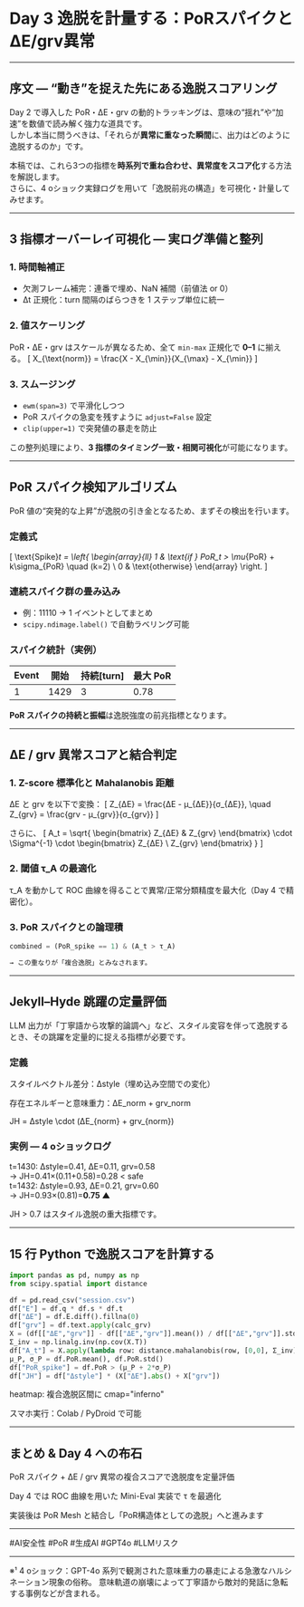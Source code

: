 # Day 3 逸脱を計量する：PoRスパイクとΔE/grv異常

---

## 序文 — “動き”を捉えた先にある逸脱スコアリング
Day 2 で導入した PoR・ΔE・grv の動的トラッキングは、意味の“揺れ”や“加速”を数値で読み解く強力な道具です。  
しかし本当に問うべきは、「それらが**異常に重なった瞬間**に、出力はどのように逸脱するのか」です。

本稿では、これら3つの指標を**時系列で重ね合わせ、異常度をスコア化**する方法を解説します。  
さらに、4 oショック実録ログを用いて「逸脱前兆の構造」を可視化・計量してみせます。 

---

## 3 指標オーバーレイ可視化 — 実ログ準備と整列

### 1. 時間軸補正
- 欠測フレーム補完：連番で埋め、NaN 補間（前値法 or 0）  
- Δt 正規化：turn 間隔のばらつきを 1 ステップ単位に統一

### 2. 値スケーリング
PoR・ΔE・grv はスケールが異なるため、全て `min-max` 正規化で **0–1** に揃える。
\[
X_{\text{norm}} = \frac{X - X_{\min}}{X_{\max} - X_{\min}}
\]

### 3. スムージング
- `ewm(span=3)` で平滑化しつつ  
- PoR スパイクの急変を残すように `adjust=False` 設定  
- `clip(upper=1)` で突発値の暴走を防止

この整列処理により、**3 指標のタイミング一致・相関可視化**が可能になります。 

---

## PoR スパイク検知アルゴリズム

PoR 値の“突発的な上昇”が逸脱の引き金となるため、まずその検出を行います。

### 定義式
\[
\text{Spike}_t = \left\{
\begin{array}{ll}
1 & \text{if } PoR_t > \mu_{PoR} + k\sigma_{PoR} \quad (k=2) \\
0 & \text{otherwise}
\end{array}
\right.
\]

### 連続スパイク群の畳み込み
- 例：11110 → 1 イベントとしてまとめ  
- `scipy.ndimage.label()` で自動ラベリング可能

### スパイク統計（実例）
| Event | 開始 | 持続[turn] | 最大 PoR |
|-------|------|------------|----------|
| 1     | 1429 | 3          | 0.78     |

**PoR スパイクの持続と振幅**は逸脱強度の前兆指標となります。 

---

## ΔE / grv 異常スコアと結合判定

### 1. Z-score 標準化と Mahalanobis 距離
ΔE と grv を以下で変換：
\[
Z_{ΔE} = \frac{ΔE - μ_{ΔE}}{σ_{ΔE}}, \quad Z_{grv} = \frac{grv - μ_{grv}}{σ_{grv}}
\]

さらに、
\[
A_t = \sqrt{
\begin{bmatrix}
Z_{ΔE} & Z_{grv}
\end{bmatrix}
\cdot
\Sigma^{-1}
\cdot
\begin{bmatrix}
Z_{ΔE} \\
Z_{grv}
\end{bmatrix}
}
\]

### 2. 閾値 τ_A の最適化
τ_A を動かして ROC 曲線を得ることで異常/正常分類精度を最大化（Day 4 で精密化）。

### 3. PoR スパイクとの論理積
```python
combined = (PoR_spike == 1) & (A_t > τ_A)

→ この重なりが「複合逸脱」とみなされます。 
```

---

## Jekyll–Hyde 跳躍の定量評価

LLM 出力が「丁寧語から攻撃的論調へ」など、スタイル変容を伴って逸脱するとき、その跳躍を定量的に捉える指標が必要です。

### 定義

スタイルベクトル差分：Δstyle（埋め込み空間での変化）

存在エネルギーと意味重力：ΔE_norm + grv_norm


JH = Δstyle \cdot (ΔE_{norm} + grv_{norm})

### 実例 — 4 oショックログ

t=1430: Δstyle=0.41, ΔE=0.11, grv=0.58  
→ JH=0.41×(0.11+0.58)=0.28 < safe  
t=1432: Δstyle=0.93, ΔE=0.21, grv=0.60  
→ JH=0.93×(0.81)=**0.75 ▲**

JH > 0.7 はスタイル逸脱の重大指標です。


---

## 15 行 Python で逸脱スコアを計算する

```python
import pandas as pd, numpy as np
from scipy.spatial import distance

df = pd.read_csv("session.csv")
df["E"] = df.q * df.s * df.t
df["ΔE"] = df.E.diff().fillna(0)
df["grv"] = df.text.apply(calc_grv)
X = (df[["ΔE","grv"]] - df[["ΔE","grv"]].mean()) / df[["ΔE","grv"]].std()
Σ_inv = np.linalg.inv(np.cov(X.T))
df["A_t"] = X.apply(lambda row: distance.mahalanobis(row, [0,0], Σ_inv), axis=1)
μ_P, σ_P = df.PoR.mean(), df.PoR.std()
df["PoR_spike"] = df.PoR > (μ_P + 2*σ_P)
df["JH"] = df["Δstyle"] * (X["ΔE"].abs() + X["grv"])
```
heatmap: 複合逸脱区間に cmap="inferno"

スマホ実行：Colab / PyDroid で可能 



---

## まとめ & Day 4 への布石

PoR スパイク + ΔE / grv 異常の複合スコアで逸脱度を定量評価

Day 4 では ROC 曲線を用いた Mini-Eval 実装で τ を最適化

実装後は PoR Mesh と結合し「PoR構造体としての逸脱」へと進みます 



---


#AI安全性 #PoR #生成AI #GPT4o #LLMリスク


---

※¹ 4 oショック：GPT-4o 系列で観測された意味重力の暴走による急激なハルシネーション現象の俗称。
意味軌道の崩壊によって丁寧語から敵対的発話に急転する事例などが含まれる。




